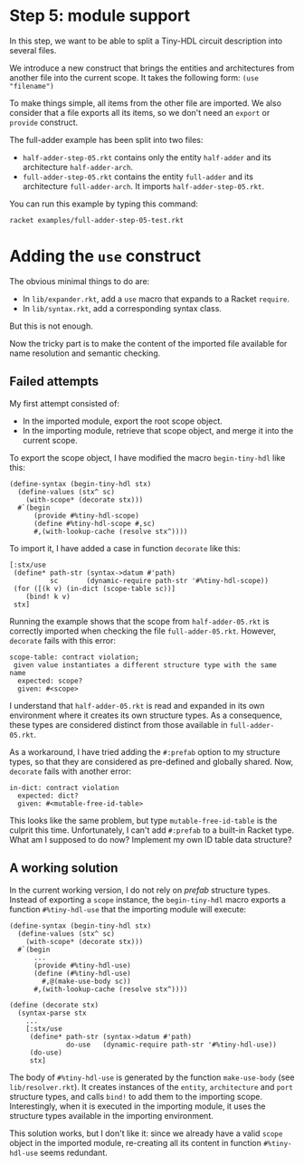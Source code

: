 # Step 5: module support

In this step, we want to be able to split a Tiny-HDL circuit description
into several files.

We introduce a new construct that brings the entities and architectures
from another file into the current scope.
It takes the following form: `(use "filename")`

To make things simple, all items from the other file are imported.
We also consider that a file exports all its items,
so we don't need an `export` or `provide` construct.

The full-adder example has been split into two files:

* `half-adder-step-05.rkt` contains only the entity `half-adder` and its architecture `half-adder-arch`.
* `full-adder-step-05.rkt` contains the entity `full-adder` and its architecture `full-adder-arch`.
  It imports `half-adder-step-05.rkt`.

You can run this example by typing this command:

```
racket examples/full-adder-step-05-test.rkt
```

# Adding the `use` construct

The obvious minimal things to do are:

* In `lib/expander.rkt`, add a `use` macro that expands to a Racket `require`.
* In `lib/syntax.rkt`, add a corresponding syntax class.

But this is not enough.

Now the tricky part is to make the content of the imported file available
for name resolution and semantic checking.

## Failed attempts

My first attempt consisted of:

* In the imported module, export the root scope object.
* In the importing module, retrieve that scope object, and merge it into the current scope.

To export the scope object, I have modified the macro `begin-tiny-hdl` like this:

```racket
(define-syntax (begin-tiny-hdl stx)
  (define-values (stx^ sc)
    (with-scope* (decorate stx)))
  #`(begin
      (provide #%tiny-hdl-scope)
      (define #%tiny-hdl-scope #,sc)
      #,(with-lookup-cache (resolve stx^))))
```

To import it, I have added a case in function `decorate` like this:

```racket
[:stx/use
 (define* path-str (syntax->datum #'path)
          sc       (dynamic-require path-str '#%tiny-hdl-scope))
 (for ([(k v) (in-dict (scope-table sc))]
    (bind! k v)
 stx]
```

Running the example shows that the scope from `half-adder-05.rkt` is
correctly imported when checking the file `full-adder-05.rkt`.
However, `decorate` fails with this error:

```
scope-table: contract violation;
 given value instantiates a different structure type with the same name
  expected: scope?
  given: #<scope>
```

I understand that `half-adder-05.rkt` is read and expanded in its own environment
where it creates its own structure types.
As a consequence, these types are considered distinct from those available in
`full-adder-05.rkt`.

As a workaround, I have tried adding the `#:prefab` option to my structure types,
so that they are considered as pre-defined and globally shared.
Now, `decorate` fails with another error:

```
in-dict: contract violation
  expected: dict?
  given: #<mutable-free-id-table>
```

This looks like the same problem, but type `mutable-free-id-table` is the culprit this time.
Unfortunately, I can't add `#:prefab` to a built-in Racket type.
What am I supposed to do now?
Implement my own ID table data structure?

## A working solution

In the current working version, I do not rely on *prefab* structure types.
Instead of exporting a `scope` instance, the `begin-tiny-hdl` macro exports
a function `#%tiny-hdl-use` that the importing module will execute:

```racket
(define-syntax (begin-tiny-hdl stx)
  (define-values (stx^ sc)
    (with-scope* (decorate stx)))
  #`(begin
      ...
      (provide #%tiny-hdl-use)
      (define (#%tiny-hdl-use)
        #,@(make-use-body sc))
      #,(with-lookup-cache (resolve stx^))))

(define (decorate stx)
  (syntax-parse stx
    ...
    [:stx/use
     (define* path-str (syntax->datum #'path)
              do-use   (dynamic-require path-str '#%tiny-hdl-use))
     (do-use)
     stx]
```

The body of `#%tiny-hdl-use` is generated by the function `make-use-body`
(see `lib/resolver.rkt`). It creates instances of the `entity`, `architecture`
and `port` structure types, and calls `bind!` to add them to the importing scope.
Interestingly, when it is executed in the importing module, it uses the structure types
available in the importing environment.

This solution works, but I don't like it:
since we already have a valid `scope` object in the imported module,
re-creating all its content in function `#%tiny-hdl-use` seems redundant.
